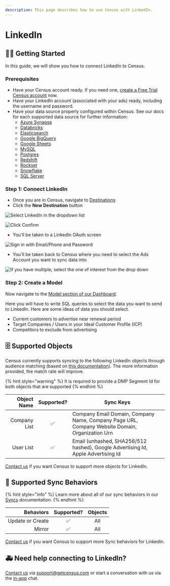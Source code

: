 ```yaml
---
description: This page describes how to use Census with LinkedIn.
---
```


# LinkedIn

## 🏃‍♀️ Getting Started

In this guide, we will show you how to connect LinkedIn to Census.

### Prerequisites

* Have your Census account ready. If you need one, [create a Free Trial Census account](https://app.getcensus.com/) now.
* Have your LinkedIn account (associated with your ads) ready, including the username and password.
* Have your data source properly configured within Census. See our docs for each supported data source for further information:
  * [Azure Synapse](../sources/azure-synapse.md)
  * [Databricks](https://docs.getcensus.com/sources/databricks)
  * [Elasticsearch](../sources/elasticsearch.md)
  * [Google BigQuery](https://docs.getcensus.com/sources/google-bigquery)
  * [Google Sheets](https://docs.getcensus.com/sources/google-sheets)
  * [MySQL](../sources/mysql.md)
  * [Postgres](https://docs.getcensus.com/sources/postgres)
  * [Redshift](https://docs.getcensus.com/sources/redshift)
  * [Rockset](https://docs.getcensus.com/sources/rockset)
  * [Snowflake](https://docs.getcensus.com/sources/snowflake)
  * [SQL Server](../sources/sql-server.md)

### Step 1: Connect LinkedIn

* Once you are in Census, navigate to [Destinations](https://app.getcensus.com/destinations)
* Click the **New Destination** button

![Select LinkedIn in the dropdown list](<../.gitbook/assets/LinkedIn Connection Button.png>)

![Click Confirm](<../.gitbook/assets/Confirm Census Connecting.png>)

* You'll be taken to a LinkedIn OAuth screen

![Sign in with Email/Phone and Password](<../.gitbook/assets/LinkedIn Username and Password Oauth.png>)

* You'll be taken back to Census where you need to select the Ads Account you want to sync data into

![If you have multiple, select the one of interest from the drop down](<../.gitbook/assets/Choose LI Account.png>)

### Step 2: Create a Model

Now navigate to the [Model section of our Dashboard](https://app.getcensus.com/models).​‌

Here you will have to write SQL queries to select the data you want to send to LinkedIn. Here are some ideas of data you should select‌.

* Current customers to advertise near renewal period
* Target Companies / Users in your Ideal Customer Profile (ICP)
* Competitors to exclude from advertising

## 🗄 Supported Objects

Census currently supports syncing to the following LinkedIn objects through audience matching (based on [this documentation](https://docs.microsoft.com/en-us/linkedin/marketing/integrations/matched-audiences/matched-audiences)). The more information provided, the match rate will improve.

{% hint style="warning" %}
It is required to provide a DMP Segment Id for both objects that are supported
{% endhint %}

| **Object Name** | **Supported?** | **Sync Keys**                                                                                  |
| --------------: | :------------: | ---------------------------------------------------------------------------------------------- |
|    Company List |        ✅       | Company Email Domain, Company Name, Company Page URL, Company Website Domain, Organization Urn |
|       User List |        ✅       | Email (unhashed, SHA256/512 hashed), Google Advertising Id, Apple Advertising Id               |

[Contact us](mailto:support@getcensus.com) if you want Census to support more objects for LinkedIn.

## 🔄 Supported Sync Behaviors

{% hint style="info" %}
Learn more about all of our sync behaviors in our [Syncs](../basics/core-concept#sync-behaviors) documentation.
{% endhint %}

|    **Behaviors** | **Supported?** | **Objects** |
| ---------------: | :------------: | :---------: |
| Update or Create |        ✅       |     All     |
|           Mirror |        ✅       |     All     |

[Contact us](mailto:support@getcensus.com) if you want Census to support more Sync behaviors for LinkedIn.

## 🚑 Need help connecting to LinkedIn?

[Contact us](mailto:support@getcensus.com) via support@getcensus.com or start a conversation with us via the [in-app](https://app.getcensus.com) chat.
